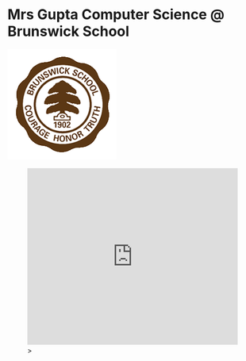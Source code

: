 # Mrs Gupta Computer Science @ Brunswick School 
![wick](Brunswick_Logo.png)

<figure class="video_container">
  <iframe src="https://trinket.io/embed/python/ecdfba88ce" width="100%" height="356" frameborder="0" marginwidth="0" marginheight="0" allowfullscreen></iframe>>
</figure>

